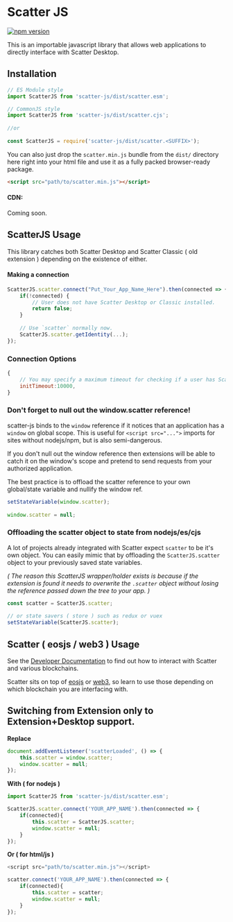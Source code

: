 # Scatter JS

[![npm version](https://badge.fury.io/js/scatter-js.svg)](https://badge.fury.io/js/scatter-js)

This is an importable javascript library that allows web applications to directly interface with Scatter Desktop.

## Installation

```js
// ES Module style
import ScatterJS from 'scatter-js/dist/scatter.esm';

// CommonJS style
import ScatterJS from 'scatter-js/dist/scatter.cjs';
 
//or
 
const ScatterJS = require('scatter-js/dist/scatter.<SUFFIX>');
```

You can also just drop the `scatter.min.js` bundle from the `dist/` directory here right into 
your html file and use it as a fully packed browser-ready package.

```html
<script src="path/to/scatter.min.js"></script>
```

#### CDN: 

Coming soon.

## ScatterJS Usage

This library catches both Scatter Desktop and Scatter Classic ( old extension ) depending on the
existence of either.

#### Making a connection

```js
ScatterJS.scatter.connect("Put_Your_App_Name_Here").then(connected => {
    if(!connected) {
        // User does not have Scatter Desktop or Classic installed. 
        return false;
    }
    
    // Use `scatter` normally now.
    ScatterJS.scatter.getIdentity(...);
});
```


### Connection Options

```js
{
    // You may specify a maximum timeout for checking if a user has Scatter installed
    initTimeout:10000,
}
```

 
### Don't forget to null out the window.scatter reference!

scatter-js binds to the `window` reference if it notices that an application has a `window` on global scope.
This is useful for `<script src="...">` imports for sites without nodejs/npm, but is also semi-dangerous.

If you don't null out the window reference then extensions will be able to catch it on the window's scope 
and pretend to send requests from your authorized application.

The best practice is to offload the scatter reference to your own global/state variable and nullify 
the window ref.

```js
setStateVariable(window.scatter);
 
window.scatter = null;
```


### Offloading the scatter object to state from nodejs/es/cjs

A lot of projects already integrated with Scatter expect `scatter` to be it's own object. 
You can easily mimic that by offloading the `ScatterJS.scatter` object to your previously saved state variables.

_( The reason this ScatterJS wrapper/holder exists is because if the extension is found it needs to overwrite the `.scatter` object 
 without losing the reference passed down the tree to your app. )_

```js
const scatter = ScatterJS.scatter;
 
// or state savers ( store ) such as redux or vuex 
setStateVariable(ScatterJS.scatter);
```


## Scatter ( eosjs / web3 ) Usage

See the [Developer Documentation](https://get-scatter.com/docs/dev/getting-started) to find out how to 
interact with Scatter and various blockchains.

Scatter sits on top of [eosjs](https://github.com/EOSIO/eosjs) or [web3](https://github.com/ethereum/web3.js/), 
so learn to use those depending on which blockchain you are interfacing with. 


## Switching from Extension only to Extension+Desktop support.

**Replace**
```js
document.addEventListener('scatterLoaded', () => {
    this.scatter = window.scatter;
    window.scatter = null;
});
```

**With ( for nodejs )**
```js
import ScatterJS from 'scatter-js/dist/scatter.esm';

ScatterJS.scatter.connect('YOUR_APP_NAME').then(connected => {
    if(connected){
        this.scatter = ScatterJS.scatter;
        window.scatter = null;
    }
});
```

**Or ( for html/js )**
```js
<script src="path/to/scatter.min.js"></script>

scatter.connect('YOUR_APP_NAME').then(connected => {
    if(connected){
        this.scatter = scatter;
        window.scatter = null;
    }
});
```


